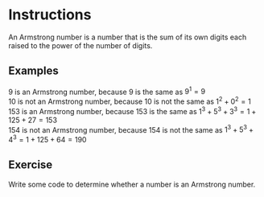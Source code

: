 # Instructions

An Armstrong number is a number that is the sum of its own digits each raised to the power of the number of digits.

## Examples

9 is an Armstrong number, because 9 is the same as $9^1 = 9$  
10 is not an Armstrong number, because 10 is not the same as $1^2 + 0^2 = 1$  
153 is an Armstrong number, because 153 is the same as $1^3 + 5^3 + 3^3 = 1 + 125 + 27 = 153$  
154 is not an Armstrong number, because 154 is not the same as $1^3 + 5^3 + 4^3 = 1 + 125 + 64 = 190$

## Exercise

Write some code to determine whether a number is an Armstrong number.
